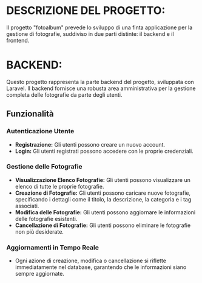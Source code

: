 # DESCRIZIONE DEL PROGETTO:

Il progetto "fotoalbum" prevede lo sviluppo di una finta applicazione per la gestione di fotografie, suddiviso in due parti distinte: il backend e il frontend.

# BACKEND:

Questo progetto rappresenta la parte backend del progetto, sviluppata con Laravel. Il backend fornisce una robusta area amministrativa per la gestione completa delle fotografie da parte degli utenti.

## Funzionalità

### Autenticazione Utente

-   **Registrazione:** Gli utenti possono creare un nuovo account.
-   **Login:** Gli utenti registrati possono accedere con le proprie credenziali.

### Gestione delle Fotografie

-   **Visualizzazione Elenco Fotografie:** Gli utenti possono visualizzare un elenco di tutte le proprie fotografie.
-   **Creazione di Fotografie:** Gli utenti possono caricare nuove fotografie, specificando i dettagli come il titolo, la descrizione, la categoria e i tag associati.
-   **Modifica delle Fotografie:** Gli utenti possono aggiornare le informazioni delle fotografie esistenti.
-   **Cancellazione di Fotografie:** Gli utenti possono eliminare le fotografie non più desiderate.

### Aggiornamenti in Tempo Reale

-   Ogni azione di creazione, modifica o cancellazione si riflette immediatamente nel database, garantendo che le informazioni siano sempre aggiornate.
